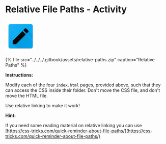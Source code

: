 # Relative File Paths - Activity

![Relative File Paths](../../../.gitbook/assets/activity.png)

{% file src="../../../.gitbook/assets/relative-paths.zip" caption="Relative Paths" %}

**Instructions:**

Modify each of the four `index.html` pages, provided above, such that they can access the CSS inside their folder. Don't move the CSS file, and don't move the HTML file.

Use relative linking to make it work!

**Hint:**

If you need some reading material on relative linking you can use [https://css-tricks.com/quick-reminder-about-file-paths/](https://css-tricks.com/quick-reminder-about-file-paths/)

